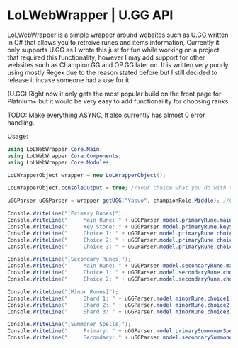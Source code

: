 # LoLWebWrapper | U.GG API

LoLWebWrapper is a simple wrapper around websites such as U.GG written in C# that allows you to retreive runes and items information, Currently it only supports U.GG as I wrote this just for fun while working on a project that required this functionality, however I may add support for other websites such as Champion.GG and OP.GG later on. It is written very poorly using mostly Regex due to the reason stated before but I still decided to release it incase someone had a use for it.

(U.GG) Right now it only gets the most popular build on the front page for Platnium+ but it would be very easy to add functionaility for choosing ranks.

TODO:
Make everything ASYNC,
It also currently has almost 0 error handling.

Usage:

```C#
using LoLWebWrapper.Core.Main;
using LoLWebWrapper.Core.Components;
using LoLWebWrapper.Core.Modules;

LoLWrapperObject wrapper = new LoLWrapperObject();

LoLWrapperObject.consoleOutput = true; //Your choice what you do with this, more just for debugging purposes.

uGGParser uGGParser = wrapper.getUGG("Yasuo", championRole.Middle); //Champion (String), Role(championRole Enum)

Console.WriteLine("[Primary Runes]");
Console.WriteLine("     Main Rune: " + uGGParser.model.primaryRune.mainRune);
Console.WriteLine("     Key Stone: " + uGGParser.model.primaryRune.keyStone);
Console.WriteLine("     Choice 1: " + uGGParser.model.primaryRune.choice1);
Console.WriteLine("     Choice 2: " + uGGParser.model.primaryRune.choice2);
Console.WriteLine("     Choice 3: " + uGGParser.model.primaryRune.choice3);

Console.WriteLine("[Secondary Runes]");
Console.WriteLine("     Main Rune: " + uGGParser.model.secondaryRune.mainRune);
Console.WriteLine("     Choice 1: " + uGGParser.model.secondaryRune.choice1);
Console.WriteLine("     Choice 2: " + uGGParser.model.secondaryRune.choice2);

Console.WriteLine("[Minor Runes]");
Console.WriteLine("     Shard 1: " + uGGParser.model.minorRune.choice1);
Console.WriteLine("     Shard 2: " + uGGParser.model.minorRune.choice2);
Console.WriteLine("     Shard 3: " + uGGParser.model.minorRune.choice3);

Console.WriteLine("[Summoner Spells]");
Console.WriteLine("     Primary: " + uGGParser.model.primarySummonerSpell);
Console.WriteLine("     Secondary: " + uGGParser.model.secondarySummonerSpell);

```
